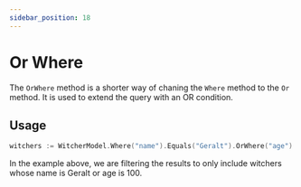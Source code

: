 ```yaml
---
sidebar_position: 18
---
```


# Or Where

The `OrWhere` method is a shorter way of chaning the `Where` method to the `Or` method. It is used to extend the query with an OR condition.

## Usage

```go
witchers := WitcherModel.Where("name").Equals("Geralt").OrWhere("age").Equals(100).Exec().([]Witcher)
```

In the example above, we are filtering the results to only include witchers whose name is Geralt or age is 100.